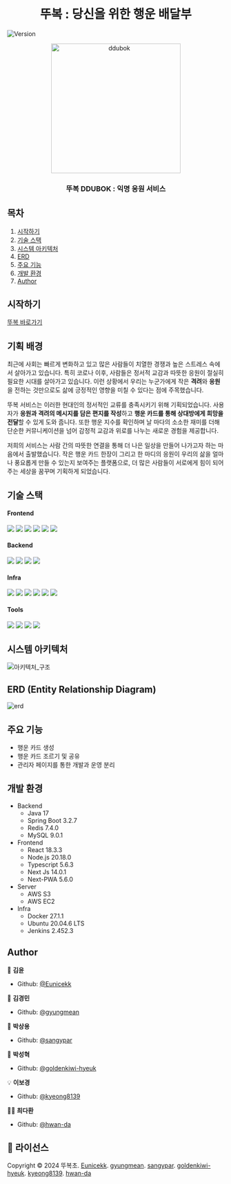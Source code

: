 <h1 align="center">뚜복 : 당신을 위한 행운 배달부</h1>
<p>
  <img alt="Version"  src="https://img.shields.io/badge/version-2.2.0-blue.svg?cacheSeconds=2592000" />
</p>

<div align="center">
  
  <img src="https://img1.daumcdn.net/thumb/R1280x0/?scode=mtistory2&fname=https%3A%2F%2Fblog.kakaocdn.net%2Fdn%2FUyVf9%2FbtsKL1HfI5v%2FKHa06ewqiKD6O6amly0lKK%2Fimg.png" alt="ddubok" width="300">


### 뚜복 DDUBOK : 익명 응원 서비스

</div>

## 목차
1. [시작하기](#시작하기)
2. [기술 스택](#기술-스택)
3. [시스템 아키텍처](#시스템-아키텍처)
4. [ERD](#erd-entity-relationship-diagram)
5. [주요 기능](#주요-기능)
5. [개발 환경](#개발-환경)
5. [Author](#author)

## 시작하기

[뚜복 바로가기](https://ddubok.com)

## 기획 배경

최근에 사회는 빠르게 변화하고 있고 많은 사람들이 치열한 경쟁과 높은 스트레스 속에서 살아가고 있습니다. 특히 코로나 이후, 사람들은 정서적 교감과 따뜻한 응원이 절실히 필요한 시대를 살아가고 있습니다. 이런 상황에서 우리는 누군가에게 작은 **격려**와 **응원**을 전하는 것만으로도 삶에 긍정적인 영향을 미칠 수 있다는 점에 주목했습니다.

뚜복 서비스는 이러한 현대인의 정서적인 교류를 충족시키기 위해 기획되었습니다. 사용자가 **응원과 격려의 메시지를 담은 편지를 작성**하고 **행운 카드를 통해 상대방에게 희망을 전달**할 수 있게 도와 줍니다. 또한 행운 지수를 확인하며 날 마다의 소소한 재미를 더해 단순한 커뮤니케이션을 넘어 감정적 교감과 위로를 나누는 새로운 경험을 제공합니다.

저희의 서비스는 사람 간의 따뜻한 연결을 통해 더 나은 일상을 만들어 나가고자 하는 마음에서 출발했습니다. 작은 행운 카드 한장이 그리고 한 마디의 응원이 우리의 삶을 얼마나 풍요롭게 만들 수 있는지 보여주는 플랫폼으로, 더 많은 사람들이 서로에게 힘이 되어주는 세상을 꿈꾸며 기획하게 되었습니다.

## 기술 스택

  #### Frontend
  <p>
    <img src="https://img.shields.io/badge/-Next.js-000000?style=flat-square&logo=nextdotjs&logoColor=white"/>
    <img src="https://img.shields.io/static/v1?style=flat-square&message=PWA&color=5A0FC8&logo=PWA&logoColor=FFFFFF&label="/>
    <img src="https://img.shields.io/badge/node.js-339933?style=flat-square&logo=Node.js&logoColor=white"/>
    <img src="https://img.shields.io/badge/firebase-DD2C00?style=flat-square&logo=firebase&logoColor=white"/>
    <img src="https://img.shields.io/badge/typescript-3178C6?style=flat-square&logo=typescript&logoColor=white"/>
    <img src="https://img.shields.io/badge/javascript-F7DF1E?style=flat-square&logo=javascript&logoColor=black"/>
  </p>

  #### Backend
  <p>
    <img src="https://img.shields.io/badge/-SpringBoot-6DB33F?style=flat-square&logo=Spring&logoColor=white"/>
    <img src="https://img.shields.io/badge/Spring_data_jpa-6DB33F?style=flat-square&logo=Spring&logoColor=white"/>
    <img src="https://img.shields.io/badge/-Maria DB-003545?style=flat-square&logo=mariadb&logoColor=white"/>
    <img src="https://img.shields.io/badge/-Redis-DC382D?style=flat-square&logo=Redis&logoColor=white"/>
  </p>
  
  #### Infra
  <p>
    <img src="https://img.shields.io/badge/-Docker-2496ED?style=flat-square&logo=Docker&logoColor=white"/>
    <img src="https://img.shields.io/badge/-Jenkins-D24939?style=flat-square&logo=Jenkins&logoColor=white"/>
    <img src="https://img.shields.io/badge/-AWS EC2-FF9900?style=flat-square&logo=amazonec2&logoColor=white"/>
    <img src="https://img.shields.io/badge/-Nginx-269539?style=flat-square&logo=Nginx&logoColor=white"/>
    <img src="https://img.shields.io/badge/Ubuntu-E95420?style=flat-square&logo=Ubuntu&logoColor=white"/>
    <img src="https://img.shields.io/badge/AWS_S3-569A31?logo=amazons3&logoColor=fff&style=flat-square"/>
  </p>

  #### Tools
  <p>
    <img src="https://img.shields.io/badge/Jira-0052CC?style=flat-square&logo=Jira&logoColor=white"/>
    <img src="https://img.shields.io/badge/Figma-F24E1E?style=flat-square&logo=figma&logoColor=white"/>
    <img src="https://img.shields.io/badge/git-%23F05033.svg?style=flat-square&logo=git&logoColor=white"/>
    <img src="https://img.shields.io/badge/-Notion-000000?style=flat-square&logo=notion&logoColor=white"/>
  </p>


## 시스템 아키텍처

![아키텍처_구조](https://img1.daumcdn.net/thumb/R1280x0/?scode=mtistory2&fname=https%3A%2F%2Fblog.kakaocdn.net%2Fdn%2FbXuMk6%2FbtsKNxx3kxI%2FtyN2jQZkv68ol50f2E8pp1%2Fimg.png)


## ERD (Entity Relationship Diagram)

![erd](https://img1.daumcdn.net/thumb/R1280x0/?scode=mtistory2&fname=https%3A%2F%2Fblog.kakaocdn.net%2Fdn%2FdlsVJ9%2FbtsKNrdTIll%2FPxUAVQmje5x4KVhg8zdAB1%2Fimg.png)


## 주요 기능

- 행운 카드 생성
- 행운 카드 조르기 및 공유
- 관리자 페이지를 통한 개발과 운영 분리

## 개발 환경

- Backend
  - Java 17
  - Spring Boot 3.2.7
  - Redis 7.4.0
  - MySQL 9.0.1
- Frontend
  - React 18.3.3
  - Node.js 20.18.0
  - Typescript 5.6.3
  - Next Js 14.0.1
  - Next-PWA 5.6.0
- Server
  - AWS S3
  - AWS EC2
- Infra
  - Docker 27.1.1
  - Ubuntu 20.04.6 LTS
  - Jenkins 2.452.3

## Author

🐩 **김윤**

* Github: [@Eunicekk](https://github.com/Eunicekk)

🍞 **김경민**

* Github: [@gyungmean](https://github.com/gyungmean)

🍕 **박상용**

* Github: [@sangypar](https://github.com/sangypar)

🐼 **박성혁**

* Github: [@goldenkiwi-hyeuk](https://github.com/goldenkiwi-hyeuk)

💡 **이보경**

* Github: [@kyeong8139](https://github.com/kyeong8139)

🤦‍♂️ **최다환**

* Github: [@hwan-da](https://github.com/hwan-da)

## 📝 라이선스
Copyright © 2024 뚜복초. [Eunicekk](https://github.com/Eunicekk). [gyungmean](https://github.com/gyungmean). [sangypar](https://github.com/sangypar). [goldenkiwi-hyeuk](https://github.com/goldenkiwi-hyeuk). [kyeong8139](https://github.com/kyeong8139). [hwan-da](https://github.com/hwan-da) <br />
